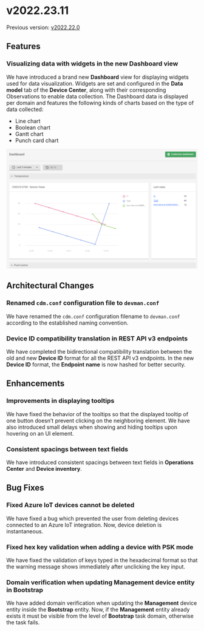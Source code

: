 # v2022.23.11

Previous version: [v2022.22.0](v2022.22.0.md)

## Features

### Visualizing data with widgets in the new Dashboard view

We have introduced a brand new **Dashboard** view for displaying widgets used for data visualization. Widgets are set and configured in the **Data model** tab of the **Device Center**, along with their corresponding Observations to enable data collection. The Dashboard data is displayed per domain and features the following kinds of charts based on the type of data collected:

  - Line chart
  - Boolean chart
  - Gantt chart
  - Punch card chart

![Dashboard](images/dashboard.png)

## Architectural Changes

### Renamed `cdm.conf` configuration file to `devman.conf`
We have renamed the `cdm.conf` configuration filename to `devman.conf` according to the established naming convention.

### Device ID compatibility translation in REST API v3 endpoints
We have completed the bidirectional compatibility translation between the old and new **Device ID** format for all the REST API v3 endpoints. In the new **Device ID** format, the **Endpoint name** is now hashed for better security. 

## Enhancements

### Improvements in displaying tooltips 
We have fixed the behavior of the tooltips so that the displayed tooltip of one button doesn’t prevent clicking on the neighboring element. We have also introduced small delays when showing and hiding tooltips upon hovering on an UI element.
### Consistent spacings between text fields
We have introduced consistent spacings between text fields in **Operations Center** and **Device inventory**.

## Bug Fixes

### Fixed Azure IoT devices cannot be deleted
We have fixed a bug which prevented the user from deleting devices connected to an Azure IoT integration. Now, device deletion is instantaneous.
### Fixed hex key validation when adding a device with PSK mode
We have fixed the validation of keys typed in the hexadecimal format so that the warning message shows immediately after unclicking the key input. 
### Domain verification when updating Management device entity in Bootstrap
We have added domain verification when updating the **Management** device entity inside the **Bootstrap** entity. Now, if the **Management** entity already exists it must be visible from the level of **Bootstrap** task domain, otherwise the task fails.
